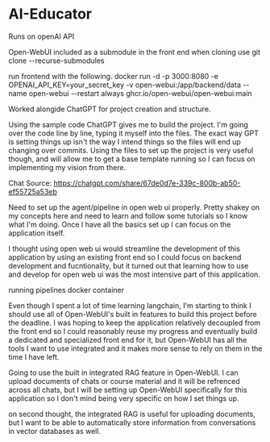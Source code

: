 # AI-Educator

Runs on openAI API

Open-WebUI included as a submodule in the front end
when cloning use 
git clone --recurse-submodules 

run frontend with the following.
docker run -d -p 3000:8080 -e OPENAI_API_KEY=your_secret_key -v open-webui:/app/backend/data --name open-webui --restart always ghcr.io/open-webui/open-webui:main

Worked alongide ChatGPT for project creation and structure. 

Using the sample code ChatGPT gives me to build the project. I'm going over the code line by line, typing it myself into the files. The exact way GPT is setting things up isn't the way I intend things so the files will end up changing over commits. Using the files to set up the project is very useful though, and will allow me to get a base template running so I can focus on implementing my vision from there.

Chat Source: https://chatgpt.com/share/67de0d7e-339c-800b-ab50-ef55725a53eb

Need to set up the agent/pipeline in open web ui properly. Pretty shakey on my concepts here and need to learn and follow some tutorials so I know what I'm doing. Once I have all the basics set up I can focus on the application itself.

I thought using open web ui would streamline the development of this application by using an existing front end so I could focus on backend development and fucntionality, but it turned out that learning how to use and develop for open web ui was the most intensive part of this application.

running pipelines docker container

Even though I spent a lot of time learning langchain, I'm starting to think I should use all of Open-WebUI's built in features to build this project before the deadline. I was hoping to keep the application relatively decoupled from the front end so I could reasonably reuse my progress and eventually build a dedicated and specialized front end for it, but Open-WebUI has all the tools I want to use integrated and it makes more sense to rely on them in the time I have left.

Going to use the built in integrated RAG feature in Open-WebUI. I can upload documents of chats or course material and it will be refrenced across all chats, but I will be setting up Open-WebUI specifically for this application so I don't mind being very specific on how I set things up.

on second thought, the integrated RAG is useful for uploading documents, but I want to be able to automatically store information from conversations in vector databases as well. 